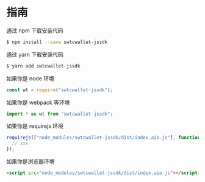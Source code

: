 # 指南

通过 npm 下载安装代码

```bash
$ npm install --save swtcwallet-jssdk
```

通过 yarn 下载安装代码

```bash
$ yarn add swtcwallet-jssdk
```

如果你是 node 环境

```js
const wt = require("swtcwallet-jssdk");
```

如果你是 webpack 等环境

```js
import * as wt from "swtcwallet-jssdk";
```

如果你是 requirejs 环境

```js
requirejs(["node_modules/swtcwallet-jssdk/dist/index.aio.js"], function (wt) {
  // xxx
});
```

如果你是浏览器环境

```html
<script src="node_modules/swtcwallet-jssdk/dist/index.aio.js"></script>
```
